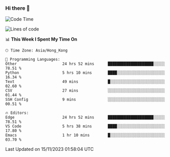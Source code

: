 ### Hi there 👋

<!--
**nicehiro/nicehiro** is a ✨ _special_ ✨ repository because its `README.md` (this file) appears on your GitHub profile.

Here are some ideas to get you started:

- 🔭 I’m currently working on ...
- 🌱 I’m currently learning ...
- 👯 I’m looking to collaborate on ...
- 🤔 I’m looking for help with ...
- 💬 Ask me about ...
- 📫 How to reach me: ...
- 😄 Pronouns: ...
- ⚡ Fun fact: ...
-->

<!--START_SECTION:waka-->
![Code Time](http://img.shields.io/badge/Code%20Time-63%20hrs%209%20mins-blue)

![Lines of code](https://img.shields.io/badge/From%20Hello%20World%20I%27ve%20Written-2.6%20million%20lines%20of%20code-blue)

📊 **This Week I Spent My Time On** 

```text
🕑︎ Time Zone: Asia/Hong_Kong

💬 Programming Languages: 
Other                    24 hrs 52 mins      ████████████████████░░░░░   78.51 % 
Python                   5 hrs 10 mins       ████░░░░░░░░░░░░░░░░░░░░░   16.34 % 
Text                     49 mins             █░░░░░░░░░░░░░░░░░░░░░░░░   02.60 % 
CSV                      27 mins             ░░░░░░░░░░░░░░░░░░░░░░░░░   01.44 % 
SSH Config               9 mins              ░░░░░░░░░░░░░░░░░░░░░░░░░   00.51 % 

🔥 Editors: 
Edge                     24 hrs 52 mins      ████████████████████░░░░░   78.51 % 
VS Code                  5 hrs 38 mins       ████░░░░░░░░░░░░░░░░░░░░░   17.80 % 
Emacs                    1 hr 10 mins        █░░░░░░░░░░░░░░░░░░░░░░░░   03.70 % 
```


 Last Updated on 15/11/2023 01:58:04 UTC
<!--END_SECTION:waka-->
